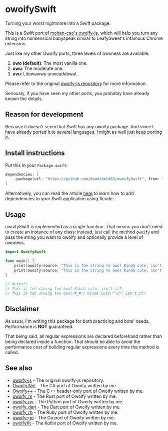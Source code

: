 # owoifySwift
Turning your worst nightmare into a Swift package.

This is a Swift port of [mohan-cao's owoify-js](https://github.com/mohan-cao/owoify-js), which will help you turn any string into nonsensical babyspeak similar to LeafySweet's infamous Chrome extension.

Just like my other Owoify ports, three levels of owoness are available:

1. **owo (default)**: The most vanilla one.
2. **uwu**: The moderate one.
3. **uvu**: Litewawwy unweadabwal.

Please refer to the original [owoify-js repository](https://github.com/mohan-cao/owoify-js) for more information.

Seriously, if you have seen my other ports, you probably have already known the details.

## Reason for development
Because it doesn't seem that Swift has any owoify package. And since I have already ported it to several languages, I might as well just keep porting it.

## Install instructions
Put this in your `Package.swift`:

```swift
dependencies: [
    .package(url: "https://github.com/deadshot465/owoifySwift", from: "1.0.0")
]
```

Alternatively, you can read the article [here](https://developer.apple.com/documentation/xcode/adding_package_dependencies_to_your_app) to learn how to add dependencies to your Swift application using Xcode.

## Usage
owoifySwift is implemented as a single function. That means you don't need to create an instance of any class; instead, just call the method `owoify` and pass the string you want to owoify and optionally provide a level of owoness.

```swift
import OwoifySwift

func main() {
    print(owoify(source: "This is the string to owo! Kinda cute, isn't it?"))
    print(owoify(source: "This is the string to owo! Kinda cute, isn't it?", level: OwoifyLevel.Uvu))
}

// Output:
// This is teh stwing two owo! Kinda cute, isn't it?
// fwis is teh stwing two owo(｡♥‿♥｡) Kinda cute(*^ω^) isn't it?
```

## Disclaimer
As usual, I'm writing this package for both practicing and bots' needs. Performance is **NOT** guaranteed.

That being said, all regular expressions are declared beforehand rather than being declared inside a function. That should be able to avoid the performance cost of building regular expressions every time the method is called.

## See also
- [owoify-js](https://github.com/mohan-cao/owoify-js) - The original owoify-js repository.
- [Owoify.Net](https://www.nuget.org/packages/Owoify.Net/1.0.1) - The C# port of Owoify written by me.
- [Owoify++](https://github.com/deadshot465/OwoifyCpp) - The C++ header-only port of Owoify written by me.
- [owoify_rs](https://crates.io/crates/owoify_rs) - The Rust port of Owoify written by me.
- [owoify-py](https://pypi.org/project/owoify-py/) - The Python port of Owoify written by me.
- [owoify_dart](https://pub.dev/packages/owoify_dart) - The Dart port of Owoify written by me.
- [owoify_rb](https://rubygems.org/gems/owoify_rb) - The Ruby port of Owoify written by me.
- [owoify-go](https://github.com/deadshot465/owoify-go) - The Go port of Owoify written by me.
- [owoifyKt](https://github.com/deadshot465/owoifyKt) - The Kotlin port of Owoify written by me.
